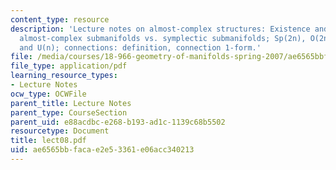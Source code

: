 ```yaml
---
content_type: resource
description: 'Lecture notes on almost-complex structures: Existence and contractibility;
  almost-complex submanifolds vs. symplectic submanifolds; Sp(2n), O(2n), GL(n,C),
  and U(n); connections: definition, connection 1-form.'
file: /media/courses/18-966-geometry-of-manifolds-spring-2007/ae6565bbfacae2e53361e06acc340213_lect08.pdf
file_type: application/pdf
learning_resource_types:
- Lecture Notes
ocw_type: OCWFile
parent_title: Lecture Notes
parent_type: CourseSection
parent_uid: e88acdbc-e268-b193-ad1c-1139c68b5502
resourcetype: Document
title: lect08.pdf
uid: ae6565bb-faca-e2e5-3361-e06acc340213
---
```

